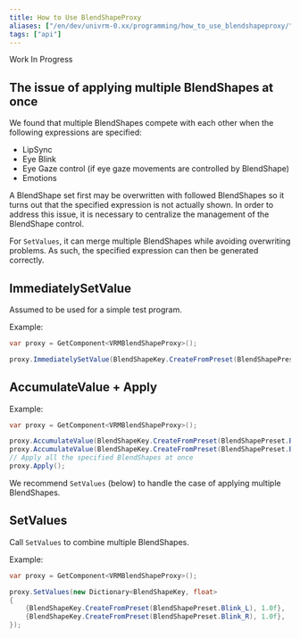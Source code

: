 ```yaml
---
title: How to Use BlendShapeProxy
aliases: ["/en/dev/univrm-0.xx/programming/how_to_use_blendshapeproxy/"]
tags: ["api"]
---
```


Work In Progress

## The issue of applying multiple BlendShapes at once

We found that multiple BlendShapes compete with each other when the following expressions are specified:

* LipSync
* Eye Blink
* Eye Gaze control (if eye gaze movements are controlled by BlendShape)
* Emotions

A BlendShape set first may be overwritten with followed BlendShapes so it turns out that the specified expression is not actually shown. In order to address this issue, it is necessary to centralize the management of the BlendShape control.

For `SetValues`, it can merge multiple BlendShapes while avoiding overwriting problems. As such, the specified expression can then be generated correctly.

## ImmediatelySetValue

Assumed to be used for a simple test program.

Example:

```cs
var proxy = GetComponent<VRMBlendShapeProxy>();

proxy.ImmediatelySetValue(BlendShapeKey.CreateFromPreset(BlendShapePreset.A), 1.0f);
```

## AccumulateValue + Apply

Example:

```cs
var proxy = GetComponent<VRMBlendShapeProxy>();

proxy.AccumulateValue(BlendShapeKey.CreateFromPreset(BlendShapePreset.Blink_L), 1.0f);
proxy.AccumulateValue(BlendShapeKey.CreateFromPreset(BlendShapePreset.Blink_R), 1.0f);
// Apply all the specified BlendShapes at once
proxy.Apply();
```

We recommend `SetValues` (below) to handle the case of applying multiple BlendShapes.

## SetValues

Call `SetValues` to combine multiple BlendShapes.

Example:

```cs
var proxy = GetComponent<VRMBlendShapeProxy>();

proxy.SetValues(new Dictionary<BlendShapeKey, float>
{
    {BlendShapeKey.CreateFromPreset(BlendShapePreset.Blink_L), 1.0f},
    {BlendShapeKey.CreateFromPreset(BlendShapePreset.Blink_R), 1.0f},
});
```
